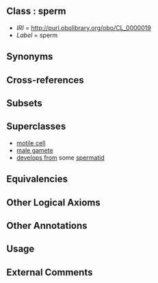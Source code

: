 
## Class : sperm

 * *IRI* = http://purl.obolibrary.org/obo/CL_0000019
 * *Label* = sperm

## Synonyms


## Cross-references


## Subsets


## Superclasses

 * [motile cell](../../CL/19/CL_0000219.md)
 * [male gamete](../../CL/08/CL_0000408.md)
 * [develops from](../../RO/02/RO_0002202.md) some [spermatid](../../CL/18/CL_0000018.md)

## Equivalencies


## Other Logical Axioms


## Other Annotations


## Usage


## External Comments

